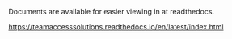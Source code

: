 Documents are available for easier viewing in at readthedocs.

https://teamaccesssolutions.readthedocs.io/en/latest/index.html
